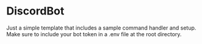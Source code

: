 # DiscordBot
Just a simple template that includes a sample command handler and setup. Make sure to include your bot token in a .env file at the root directory.
